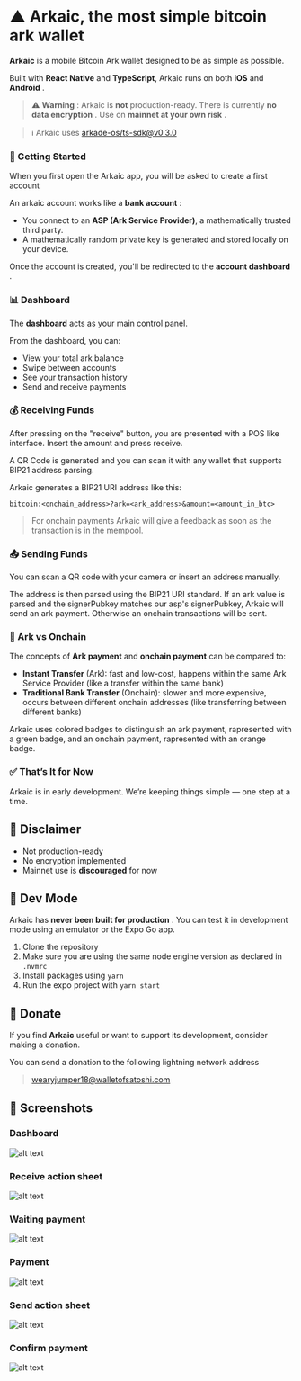 # ▲ Arkaic, the most simple bitcoin ark wallet

**Arkaic** is a mobile Bitcoin Ark wallet designed to be as simple as possible.

Built with **React Native** and **TypeScript**, Arkaic runs on both **iOS** and **Android** .

> ⚠️ **Warning** : Arkaic is **not** production-ready. There is currently **no data encryption** . Use on **mainnet at your own risk** .

> ℹ️ Arkaic uses [arkade-os/ts-sdk@v0.3.0](https://github.com/arkade-os/ts-sdk)

### 🧭 Getting Started

When you first open the Arkaic app, you will be asked to create a first account

An arkaic account works like a **bank account** :

- You connect to an **ASP (Ark Service Provider)**, a mathematically trusted third party.
- A mathematically random private key is generated and stored locally on your device.

Once the account is created, you'll be redirected to the **account dashboard** .

### 📊 Dashboard

The **dashboard** acts as your main control panel.

From the dashboard, you can:

- View your total ark balance
- Swipe between accounts
- See your transaction history
- Send and receive payments

### 💰 Receiving Funds

After pressing on the "receive" button, you are presented with a POS like interface. Insert the amount and press receive.

A QR Code is generated and you can scan it with any wallet that supports BIP21 address parsing.

Arkaic generates a BIP21 URI address like this:

`bitcoin:<onchain_address>?ark=<ark_address>&amount=<amount_in_btc>`

> For onchain payments Arkaic will give a feedback as soon as the transaction is in the mempool.

### 📤 Sending Funds

You can scan a QR code with your camera or insert an address manually.

The address is then parsed using the BIP21 URI standard. If an ark value is parsed and the signerPubkey matches our asp's signerPubkey, Arkaic will send an ark payment. Otherwise an onchain transactions will be sent.

### 🏦 Ark vs Onchain

The concepts of **Ark payment** and **onchain payment** can be compared to:

- **Instant Transfer** (Ark): fast and low-cost, happens within the same Ark Service Provider (like a transfer within the same bank)
- **Traditional Bank Transfer** (Onchain): slower and more expensive, occurs between different onchain addresses (like transferring between different banks)

Arkaic uses colored badges to distinguish an ark payment, rapresented with a green badge, and an onchain payment, rapresented with an orange badge.

### ✅ That’s It for Now

Arkaic is in early development. We’re keeping things simple — one step at a time.

## 🧪 Disclaimer

- Not production-ready
- No encryption implemented
- Mainnet use is **discouraged** for now

## 🚧 Dev Mode

Arkaic has **never been built for production** . You can test it in development mode using an emulator or the Expo Go app.

1. Clone the repository
2. Make sure you are using the same node engine version as declared in `.nvmrc`
3. Install packages using `yarn`
4. Run the expo project with `yarn start`

## 🙌 Donate

If you find **Arkaic** useful or want to support its development, consider making a donation.

You can send a donation to the following lightning network address

> wearyjumper18@walletofsatoshi.com

## 📸 Screenshots

### Dashboard

![alt text](docs/images/dashboard.png)

### Receive action sheet

![alt text](docs/images/receive-action-sheet.png)

### Waiting payment

![alt text](docs/images/waiting-payment.png)

### Payment

![alt text](docs/images/payment-received.png)

### Send action sheet

![alt text](docs/images/send-action-sheet.png)

### Confirm payment

![alt text](docs/images/confirm-payment.png)
